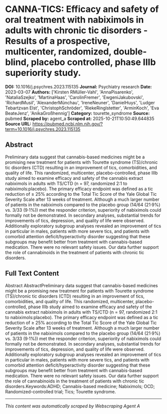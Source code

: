 # CANNA-TICS: Efficacy and safety of oral treatment with nabiximols in adults with chronic tic disorders - Results of a prospective, multicenter, randomized, double-blind, placebo controlled, phase IIIb superiority study.

**DOI:** 10.1016/j.psychres.2023.115135
**Journal:** Psychiatry research
**Date:** 2023-03-07
**Authors:** ['Kirsten RMüller-Vahl', 'AnnaPisarenko', 'NataliaSzejko', 'MartinaHaas', 'CarolinFremer', 'EwgeniJakubovski', 'RichardMusil', 'AlexanderMünchau', 'IreneNeuner', 'DanielHuys', 'Ludger Tebartzvan Elst', 'ChristophSchröder', 'RiekeRinglstetter', 'ArminKoch', 'Eva BeateJenz', 'AnikaGroßhennig']
**Category:** tourette_syndrome
**Source:** pubmed
**Scraped by:** agent_a
**Scraped at:** 2025-10-21T10:50:49.644835
**Source URL:** https://pubmed.ncbi.nlm.nih.gov/?term=10.1016/j.psychres.2023.115135

## Abstract

Preliminary data suggest that cannabis-based medicines might be a promising new treatment for patients with Tourette syndrome (TS)/chronic tic disorders (CTD) resulting in an improvement of tics, comorbidities, and quality of life. This randomized, multicenter, placebo-controlled, phase IIIb study aimed to examine efficacy and safety of the cannabis extract nabiximols in adults with TS/CTD (n = 97, randomized 2:1 to nabiximols:placebo). The primary efficacy endpoint was defined as a tic reduction of ≥ 25% according to the Total Tic Score of the Yale Global Tic Severity Scale after 13 weeks of treatment. Although a much larger number of patients in the nabiximols compared to the placebo group (14/64 (21·9%) vs. 3/33 (9·1%)) met the responder criterion, superiority of nabiximols could formally not be demonstrated. In secondary analyses, substantial trends for improvements of tics, depression, and quality of life were observed. Additionally exploratory subgroup analyses revealed an improvement of tics in particular in males, patients with more severe tics, and patients with comorbid attention deficit/hyperactivity disorder suggesting that these subgroups may benefit better from treatment with cannabis-based medication. There were no relevant safety issues. Our data further support the role of cannabinoids in the treatment of patients with chronic tic disorders.

## Full Text Content

Abstract AbstractPreliminary data suggest that cannabis-based medicines might be a promising new treatment for patients with Tourette syndrome (TS)/chronic tic disorders (CTD) resulting in an improvement of tics, comorbidities, and quality of life. This randomized, multicenter, placebo-controlled, phase IIIb study aimed to examine efficacy and safety of the cannabis extract nabiximols in adults with TS/CTD (n = 97, randomized 2:1 to nabiximols:placebo). The primary efficacy endpoint was defined as a tic reduction of ≥ 25% according to the Total Tic Score of the Yale Global Tic Severity Scale after 13 weeks of treatment. Although a much larger number of patients in the nabiximols compared to the placebo group (14/64 (21·9%) vs. 3/33 (9·1%)) met the responder criterion, superiority of nabiximols could formally not be demonstrated. In secondary analyses, substantial trends for improvements of tics, depression, and quality of life were observed. Additionally exploratory subgroup analyses revealed an improvement of tics in particular in males, patients with more severe tics, and patients with comorbid attention deficit/hyperactivity disorder suggesting that these subgroups may benefit better from treatment with cannabis-based medication. There were no relevant safety issues. Our data further support the role of cannabinoids in the treatment of patients with chronic tic disorders.Keywords:ADHD; Cannabis-based medicine; Nabiximols; OCD; Randomized-controlled trial; Tics; Tourette syndrome.

---
*This content was automatically scraped by Webscraping Agent A*
